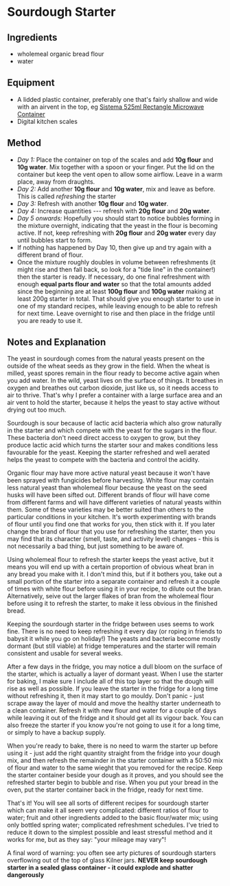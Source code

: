 # Sourdough Starter

## Ingredients

* wholemeal organic bread flour
* water

## Equipment

* A lidded plastic container, preferably one that's fairly shallow and wide with an airvent in the top, eg [Sistema 525ml Rectangle Microwave Container](https://www.sistemaplastics.com/525ml-rectangle)
* Digital kitchen scales

## Method

* _Day 1:_ Place the container on top of the scales and add __10g flour__ and __10g water__. Mix together with a spoon or your finger. Put the lid on the container but keep the vent open to allow some airflow. Leave in a warm place, away from draughts.
* _Day 2:_ Add another __10g flour__ and __10g water__, mix and leave as before. This is called _refreshing_ the starter
* _Day 3:_ Refresh with another __10g flour__ and __10g water__.
* _Day 4:_ Increase quantities --- refresh with __20g flour__ and __20g water__.
* _Day 5 onwards:_ Hopefully you should start to notice bubbles forming in the mixture overnight, indicating that the yeast in the flour is becoming active. If not, keep refreshing with __20g flour__ and __20g water__ every day until bubbles start to form.
* If nothing has happened by Day 10, then give up and try again with a different brand of flour.
* Once the mixture roughly doubles in volume between refreshments (it might rise and then fall back, so look for a "tide line" in the container!) then the starter is ready. If necessary, do one final refreshment with enough __equal parts flour and water__ so that the total amounts added since the beginning are at least __100g flour__ and __100g water__ making at least 200g starter in total. That should give you enough starter to use in one of my standard recipes, while leaving enough to be able to refresh for next time. Leave overnight to rise and then place in the fridge until you are ready to use it.

## Notes and Explanation

The yeast in sourdough comes from the natural yeasts present on the outside of the wheat seeds as they grow in the field. When the wheat is milled, yeast spores remain in the flour ready to become active again when you add water. In the wild, yeast lives on the surface of things. It breathes in oxygen and breathes out carbon dioxide, just like us, so it needs access to air to thrive. That's why I prefer a container with a large surface area and an air vent to hold the starter, because it helps the yeast to stay active without drying out too much.

Sourdough is sour because of lactic acid bacteria which also grow naturally in the starter and which compete with the yeast for the sugars in the flour. These bacteria don't need direct access to oxygen to grow, but they produce lactic acid which turns the starter sour and makes conditions less favourable for the yeast. Keeping the starter refreshed and well aerated helps the yeast to compete with the bacteria and control the acidity.

Organic flour may have more active natural yeast because it won't have been sprayed with fungicides before harvesting. White flour may contain less natural yeast than wholemeal flour because the yeast on the seed husks will have been sifted out. Different brands of flour will have come from different farms and will have different varieties of natural yeasts within them. Some of these varieties may be better suited than others to the particular conditions in your kitchen. It's worth experimenting with brands of flour until you find one that works for you, then stick with it. If you later change the brand of flour that you use for refreshing the starter, then you may find that its character (smell, taste, and activity level) changes - this is not necessarily a bad thing, but just something to be aware of.

Using wholemeal flour to refresh the starter keeps the yeast active, but it means you will end up with a certain proportion of obvious wheat bran in any bread you make with it. I don't mind this, but if it bothers you, take out a small portion of the starter into a separate container and refresh it a couple of times with white flour before using it in your recipe, to dilute out the bran. Alternatively, seive out the larger flakes of bran from the wholemeal flour before using it to refresh the starter, to make it less obvious in the finished bread.

Keeping the sourdough starter in the fridge between uses seems to work fine. There is no need to keep refreshing it every day (or roping in friends to babysit it while you go on holiday!) The yeasts and bacteria become mostly dormant (but still viable) at fridge temperatures and the starter will remain consistent and usable for several weeks.

After a few days in the fridge, you may notice a dull bloom on the surface of the starter, which is actually a layer of dormant yeast. When I use the starter for baking, I make sure I include all of this top layer so that the dough will rise as well as possible. If you leave the starter in the fridge for a long time without refreshing it, then it may start to go mouldy. Don't panic - just scrape away the layer of mould and move the healthy starter underneath to a clean container. Refresh it with new flour and water for a couple of days while leaving it out of the fridge and it should get all its vigour back. You can also freeze the starter if you know you're not going to use it for a long time, or simply to have a backup supply.

When you're ready to bake, there is no need to warm the starter up before using it - just add the right quantity straight from the fridge into your dough mix, and then refresh the remainder in the starter container with a 50:50 mix of flour and water to the same wieght that you removed for the recipe. Keep the starter container beside your dough as it proves, and you should see the refreshed starter begin to bubble and rise. When you put your bread in the oven, put the starter container back in the fridge, ready for next time.

That's it! You will see all sorts of different recipes for sourdough starter which can make it all seem very complicated: different ratios of flour to water; fruit and other ingredients added to the basic flour/water mix; using only bottled spring water; complicated refreshment schedules. I've tried to reduce it down to the simplest possible and least stressful method and it works for me, but as they say: "your mileage may vary"!

A final word of warning: you often see arty pictures of sourdough starters overflowing out of the top of glass Kilner jars. __NEVER keep sourdough starter in a sealed glass container - it could explode and shatter dangerously__
